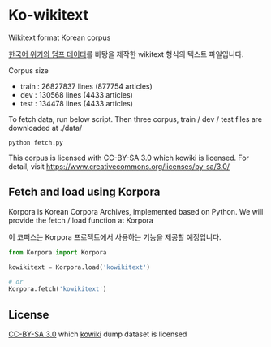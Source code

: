 # Ko-wikitext

Wikitext format Korean corpus

[한국어 위키의 덤프 데이터](https://dumps.wikimedia.org/kowiki/)를 바탕을 제작한 wikitext 형식의 텍스트 파일입니다.

Corpus size
- train : 26827837 lines (877754 articles)
- dev : 130568 lines (4433 articles)
- test : 134478 lines (4433 articles)

To fetch data, run below script. Then three corpus, train / dev / test files are downloaded at ./data/

```
python fetch.py
```

This corpus is licensed with CC-BY-SA 3.0 which kowiki is licensed. For detail, visit https://www.creativecommons.org/licenses/by-sa/3.0/

## Fetch and load using Korpora

Korpora is Korean Corpora Archives, implemented based on Python. We will provide the fetch / load function at Korpora

이 코퍼스는 Korpora 프로젝트에서 사용하는 기능을 제공할 예정입니다.

```python
from Korpora import Korpora

kowikitext = Korpora.load('kowikitext')

# or
Korpora.fetch('kowikitext')
```

## License

[CC-BY-SA 3.0](https://www.creativecommons.org/licenses/by-sa/3.0/) which [kowiki](https://ko.wikipedia.org/wiki/%EC%9C%84%ED%82%A4%EB%B0%B1%EA%B3%BC:%EC%A0%80%EC%9E%91%EA%B6%8C) dump dataset is licensed
